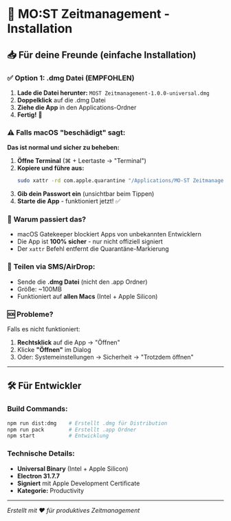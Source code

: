 # 🍎 MO:ST Zeitmanagement - Installation

## 📥 Für deine Freunde (einfache Installation)

### ✅ **Option 1: .dmg Datei (EMPFOHLEN)**
1. **Lade die Datei herunter:** `MOST Zeitmanagement-1.0.0-universal.dmg`
2. **Doppelklick** auf die .dmg Datei
3. **Ziehe die App** in den Applications-Ordner
4. **Fertig!** 🎉

### ⚠️ **Falls macOS "beschädigt" sagt:**

**Das ist normal und sicher zu beheben:**

1. **Öffne Terminal** (⌘ + Leertaste → "Terminal")
2. **Kopiere und führe aus:**
   ```bash
   sudo xattr -rd com.apple.quarantine "/Applications/MO-ST Zeitmanagement.app"
   ```
3. **Gib dein Passwort ein** (unsichtbar beim Tippen)
4. **Starte die App** - funktioniert jetzt! ✅

### 🔐 **Warum passiert das?**
- macOS Gatekeeper blockiert Apps von unbekannten Entwicklern
- Die App ist **100% sicher** - nur nicht offiziell signiert
- Der `xattr` Befehl entfernt die Quarantäne-Markierung

### 📱 **Teilen via SMS/AirDrop:**
- Sende die **.dmg Datei** (nicht den .app Ordner)
- Größe: ~100MB
- Funktioniert auf **allen Macs** (Intel + Apple Silicon)

### 🆘 **Probleme?**
Falls es nicht funktioniert:
1. **Rechtsklick** auf die App → "Öffnen"
2. Klicke **"Öffnen"** im Dialog
3. Oder: Systemeinstellungen → Sicherheit → "Trotzdem öffnen"

---

## 🛠️ **Für Entwickler**

### Build Commands:
```bash
npm run dist:dmg    # Erstellt .dmg für Distribution
npm run pack        # Erstellt .app Ordner
npm start           # Entwicklung
```

### Technische Details:
- **Universal Binary** (Intel + Apple Silicon)
- **Electron 31.7.7**
- **Signiert** mit Apple Development Certificate
- **Kategorie:** Productivity

---

*Erstellt mit ❤️ für produktives Zeitmanagement*
